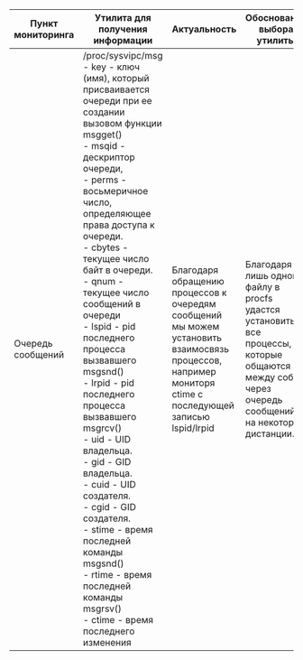 | **Пункт мониторинга** | **Утилита для получения информации** | **Актуальность** | **Обоснование выбора утилиты** |
| --- | --- | --- | --- |
| Очередь сообщений | /proc/sysvipc/msg  <br>- key - ключ (имя), который присваивается очереди при ее создании вызовом функции msgget() <br>- msqid - дескриптор очереди, <br>- perms - восьмеричное число, определяющее права доступа к очереди.<br> - cbytes - текущее число байт в очереди.<br>- qnum - текущее число сообщений в очереди<br>- lspid - pid последнего процесса вызвавшего msgsnd()<br>- lrpid - pid последнего процесса вызвавшего msgrcv()<br>- uid - UID владельца.<br>- gid - GID владельца.<br>- cuid - UID создателя.<br>- cgid - GID создателя.<br>- stime - время последней команды msgsnd()<br>- rtime - время последней команды msgrsv()<br>- ctime - время последнего изменения | Благодаря обращению процессов к очередям сообщений мы можем установить взаимосвязь процессов, например мониторя ctime с последующей записью lspid/lrpid | Благодаря лишь одному файлу в procfs удастся установить все процессы, которые общаются между собой через очередь сообщений на некоторой дистанции.
